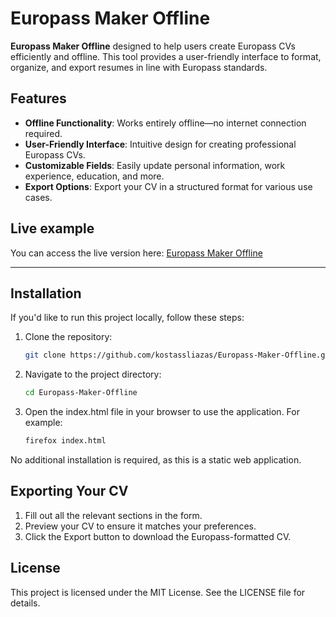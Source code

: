 # Europass Maker Offline

**Europass Maker Offline** designed to help users create Europass CVs efficiently and offline. This tool provides a user-friendly interface to format, organize, and export resumes in line with Europass standards.

## Features

- **Offline Functionality**: Works entirely offline—no internet connection required.
- **User-Friendly Interface**: Intuitive design for creating professional Europass CVs.
- **Customizable Fields**: Easily update personal information, work experience, education, and more.
- **Export Options**: Export your CV in a structured format for various use cases.

## Live example

You can access the live version here: [Europass Maker Offline](https://kostassliazas.github.io/Europass-Maker-Offline/)

---

## Installation

If you'd like to run this project locally, follow these steps:

1. Clone the repository:
   ```bash
   git clone https://github.com/kostassliazas/Europass-Maker-Offline.git

2. Navigate to the project directory:
   ```bash
   cd Europass-Maker-Offline

3. Open the index.html file in your browser to use the application. For example:
   ```bash
   firefox index.html
   
No additional installation is required, as this is a static web application.

## Exporting Your CV

1. Fill out all the relevant sections in the form.
2. Preview your CV to ensure it matches your preferences.
3. Click the Export button to download the Europass-formatted CV.      

## License

This project is licensed under the MIT License. See the LICENSE file for details.
